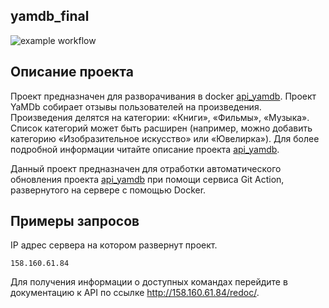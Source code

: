 ## yamdb_final

![example workflow](https://github.com/V1cimus/yamdb_final/actions/workflows/yamdb_workflow.yml/badge.svg)

## Описание проекта
Проект предназначен для разворачивания в docker [api_yamdb](https://github.com/V1cimus/api_yamdb).
Проект YaMDb собирает отзывы пользователей на произведения.
Произведения делятся на категории: «Книги», «Фильмы», «Музыка».
Список категорий может быть расширен (например, можно добавить категорию «Изобразительное искусство» или «Ювелирка»).
Для более подробной информации читайте описание проекта [api_yamdb](https://github.com/V1cimus/api_yamdb).

Данный проект предназначен для отработки автоматического обновления проекта [api_yamdb](https://github.com/V1cimus/infra_sp2) при помощи сервиса Git Action, развернутого на сервере с помощью Docker.

## Примеры запросов

IP адрес сервера на котором развернут проект.
```
158.160.61.84
```

Для получения информации о доступных командах перейдите в документацию к API по ссылке http://158.160.61.84/redoc/.
